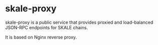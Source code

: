 # skale-proxy

skale-proxy is a public service that provides proxied and load-balanced JSON-RPC endpoints for SKALE chains.

It is based on Nginx reverse proxy. 
